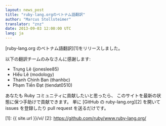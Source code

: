 ```yaml
---
layout: news_post
title: "ruby-lang.orgのベトナム語翻訳"
author: "Marcus Stollsteimer"
translator: "znz"
date: 2013-09-03 12:00:00 UTC
lang: ja
---
```


[ruby-lang.org のベトナム語翻訳][1]をリリースしました。

以下の翻訳チームのみなさんに感謝します:

 * Trung Lê (joneslee85)
 * Hiếu Lê (modology)
 * Thanh Chinh Ban (thanhbc)
 * Phạm Tiến Đạt (tiendat0510)

あなたも Ruby コミュニティに貢献したいと思ったら、
このサイトを最新の状態に保つ手助けで貢献できます。
単に [GitHub の ruby-lang.org][2] を開いて
issues を登録したり pull request を送るだけです。

[1]: {{ site.url }}/vi/
[2]: https://github.com/ruby/www.ruby-lang.org/

